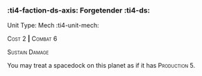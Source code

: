 ### :ti4-faction-ds-axis: **Forgetender** :ti4-ds:

Unit Type: Mech :ti4-unit-mech:

<span style="font-variant:small-caps;">Cost</span> 2 __|__ <span style="font-variant:small-caps;">Combat</span> 6

<span style="font-variant:small-caps;">Sustain Damage</span>

You may treat a spacedock on this planet as if it has <span style="font-variant:small-caps;">Production</span> 5.